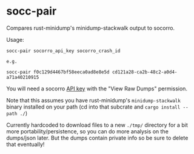 # socc-pair
Compares rust-minidump's minidump-stackwalk output to socorro.

Usage:

```
socc-pair socorro_api_key socorro_crash_id

e.g.

socc-pair f0c129d4467bf58eeca0ad8e8e5d cd121a28-ca2b-48c2-a0d4-a71a40210915
```

You will need a socorro [API key](https://crash-stats.mozilla.org/api/tokens/) with the "View Raw Dumps" permission.

Note that this assumes you have rust-minidump's `minidump-stackwalk` binary installed on your path (cd into that subcrate and `cargo install --path ./`)

Currently hardcoded to download files to a new `./tmp/` directory for a bit more portability/persistence, so you can do more analysis on the dumps/json later. 
But the dumps contain private info so be sure to delete that eventually!




